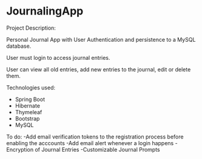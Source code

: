 # JournalingApp

Project Description:

Personal Journal App with User Authentication and persistence to a MySQL database.

User must login to access journal entries.

User can view all old entries, add new entries to the journal, edit or delete them.

Technologies used:
- Spring Boot
- Hibernate
- Thymeleaf
- Bootstrap
- MySQL

To do:
-Add email verification tokens to the registration process before enabling the acccounts
-Add email alert whenever a login happens
-Encryption of Journal Entries
-Customizable Journal Prompts 

